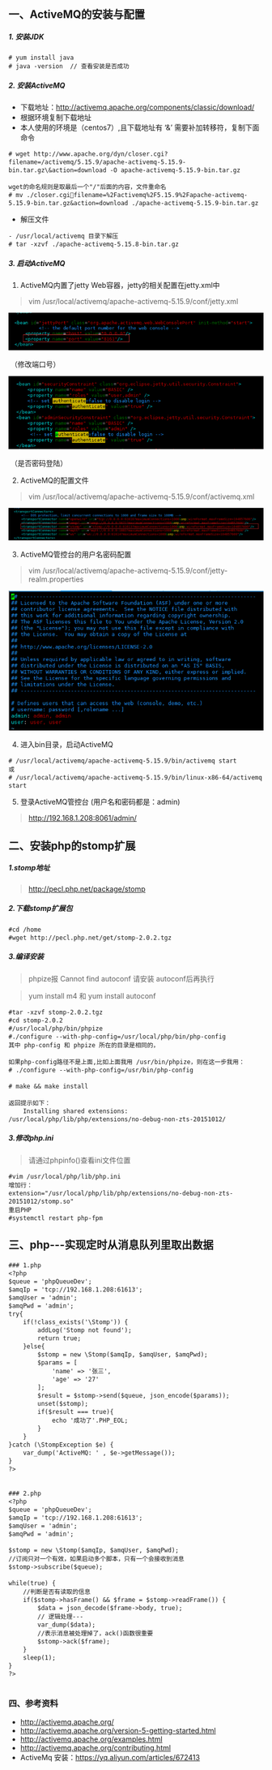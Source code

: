 
## 一、ActiveMQ的安装与配置

##### 1. 安装JDK

	# yum install java
	# java -version  // 查看安装是否成功

##### 2. 安装ActiveMQ

- 下载地址：http://activemq.apache.org/components/classic/download/
- 根据环境复制下载地址
- 本人使用的环境是（centos7）,且下载地址有 ‘&’ 需要补加转移符，复制下面命令

```
# wget http://www.apache.org/dyn/closer.cgi?filename=/activemq/5.15.9/apache-activemq-5.15.9-bin.tar.gz\&action=download -O apache-activemq-5.15.9-bin.tar.gz

wget的命名规则是取最后一个"/"后面的内容，文件重命名
# mv ./closer.cgifilename=%2Factivemq%2F5.15.9%2Fapache-activemq-5.15.9-bin.tar.gz&action=download ./apache-activemq-5.15.9-bin.tar.gz
```

- 解压文件

```
- /usr/local/activemq 目录下解压
# tar -xzvf ./apache-activemq-5.15.8-bin.tar.gz
```


##### 3. 启动ActiveMQ

1. ActiveMQ内置了jetty Web容器，jetty的相关配置在jetty.xml中

> vim /usr/local/activemq/apache-activemq-5.15.9/conf/jetty.xml

![20190705144436.png](../assets/Queue/20190705144436.png)

​		（修改端口号）

![20190705143737.png](../assets/Queue/20190705143737.png)

​	（是否密码登陆）



2. ActiveMQ的配置文件

> vim /usr/local/activemq/apache-activemq-5.15.9/conf/activemq.xml

![20190705145047.png](../assets/Queue/20190705145047.png)



3. ActiveMQ管控台的用户名密码配置

> vim /usr/local/activemq/apache-activemq-5.15.9/conf/jetty-realm.properties



![20190705145357.png](../assets/Queue/20190705145357.png)



4. 进入bin目录，启动ActiveMQ


```
# /usr/local/activemq/apache-activemq-5.15.9/bin/activemq start
或
# /usr/local/activemq/apache-activemq-5.15.9/bin/linux-x86-64/activemq start
```



5. 登录ActiveMQ管控台  (用户名和密码都是：admin)

> http://192.168.1.208:8061/admin/



## 二、安装php的stomp扩展

##### 1.stomp地址

> http://pecl.php.net/package/stomp

##### 2.下载stomp扩展包
```
#cd /home
#wget http://pecl.php.net/get/stomp-2.0.2.tgz
```

##### 3.编译安装
> phpize报 Cannot find autoconf 请安装 autoconf后再执行

> yum install m4 和 yum install autoconf

```
#tar -xzvf stomp-2.0.2.tgz
#cd stomp-2.0.2
#/usr/local/php/bin/phpize
#./configure --with-php-config=/usr/local/php/bin/php-config
其中 php-config 和 phpize 所在的目录是相同的，

如果php-config路径不是上面,比如上面我用 /usr/bin/phpize，则在这一步我用：
# ./configure --with-php-config=/usr/bin/php-config

# make && make install

返回提示如下：
	Installing shared extensions:    /usr/local/php/lib/php/extensions/no-debug-non-zts-20151012/

```

##### 3.修改php.ini
> 请通过phpinfo()查看ini文件位置

```
#vim /usr/local/php/lib/php.ini
增加行：
extension="/usr/local/php/lib/php/extensions/no-debug-non-zts-20151012/stomp.so"
重启PHP
#systemctl restart php-fpm
```



## 三、php---实现定时从消息队列里取出数据

```
### 1.php
<?php
$queue = 'phpQueueDev';
$amqIp = 'tcp://192.168.1.208:61613';
$amqUser = 'admin';
$amqPwd = 'admin';
try{
    if(!class_exists('\Stomp')) {
        addLog('Stomp not found');
        return true;
    }else{
        $stomp = new \Stomp($amqIp, $amqUser, $amqPwd);
        $params = [
            'name' => '张三',
			'age' => '27'
        ];
        $result = $stomp->send($queue, json_encode($params));
        unset($stomp);
        if($result === true){
            echo '成功了'.PHP_EOL;
        }
    }
}catch (\StompException $e) {
    var_dump('ActiveMQ: ' , $e->getMessage());
}
?>


### 2.php
<?php
$queue = 'phpQueueDev';
$amqIp = 'tcp://192.168.1.208:61613';
$amqUser = 'admin';
$amqPwd = 'admin';

$stomp = new \Stomp($amqIp, $amqUser, $amqPwd);
//订阅只对一个有效，如果启动多个脚本，只有一个会接收到消息
$stomp->subscribe($queue);
 
while(true) {
    //判断是否有读取的信息
    if($stomp->hasFrame() && $frame = $stomp->readFrame()) {
        $data = json_decode($frame->body, true);
        // 逻辑处理---
        var_dump($data); 
        //表示消息被处理掉了，ack()函数很重要
        $stomp->ack($frame);
    }
    sleep(1);
}
?>


```



### 四、参考资料

- http://activemq.apache.org/
- http://activemq.apache.org/version-5-getting-started.html
- http://activemq.apache.org/examples.html
- http://activemq.apache.org/contributing.html
- ActiveMq 安装：<https://yq.aliyun.com/articles/672413>